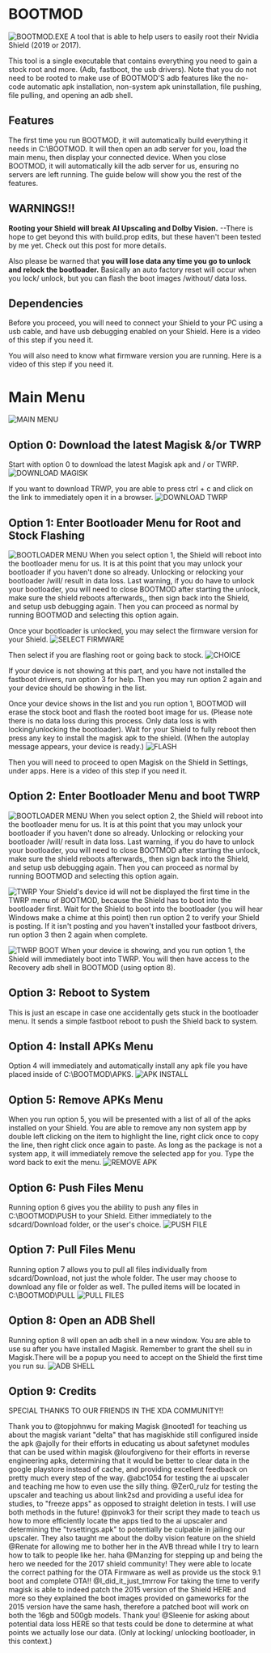 # BOOTMOD
![BOOTMOD.EXE](https://github.com/01101010110/BOOTMOD/blob/main/PICTURES/0-bootmod.exe.png?raw=true)
A tool that is able to help users to easily root their Nvidia Shield (2019 or 2017). 

This tool is a single executable that contains everything you need to gain a stock root and more. (Adb, fastboot, the usb drivers). Note that you do not need to be rooted to make use of BOOTMOD'S adb features like the no-code automatic apk installation, non-system apk uninstallation, file pushing, file pulling, and opening an adb shell.

## Features
The first time you run BOOTMOD, it will automatically build everything it needs in C:\BOOTMOD. It will then open an adb server for you, load the main menu, then display your connected device. When you close BOOTMOD, it will automatically kill the adb server for us, ensuring no servers are left running. The guide below will show you the rest of the features.

## WARNINGS!!
**Rooting your Shield will break AI Upscaling and Dolby Vision.** --There is hope to get beyond this with build.prop edits, but these haven't been tested by me yet. Check out this post for more details.

Also please be warned that **you will lose data any time you go to unlock and relock the bootloader.** Basically an auto factory reset will occur when you lock/ unlock, but you can flash the boot images /without/ data loss.

## Dependencies
Before you proceed, you will need to connect your Shield to your PC using a usb cable, and have usb debugging enabled on your Shield. Here is a video of this step if you need it.

You will also need to know what firmware version you are running. Here is a video of this step if you need it.

# Main Menu
![MAIN MENU](https://github.com/01101010110/BOOTMOD/blob/main/PICTURES/1-main-menu.png?raw=true)

## Option 0: Download the latest Magisk &/or TWRP
Start with option 0 to download the latest Magisk apk and / or TWRP.
![DOWNLOAD MAGISK](https://github.com/01101010110/BOOTMOD/blob/main/PICTURES/2-dl-magisk.png?raw=true)

If you want to download TRWP, you are able to press ctrl + c and click on the link to immediately open it in a browser.
![DOWNLOAD TWRP](https://github.com/01101010110/BOOTMOD/blob/main/PICTURES/3-dl-twrp.png?raw=true)

## Option 1: Enter Bootloader Menu for Root and Stock Flashing
![BOOTLOADER MENU](https://github.com/01101010110/BOOTMOD/blob/main/PICTURES/4-bootloader-menu.PNG?raw=true)
When you select option 1, the Shield will reboot into the bootloader menu for us. It is at this point that you may unlock your bootloader if you haven't done so already. Unlocking or relocking your bootloader /will/ result in data loss. Last warning, if you do have to unlock your bootloader, you will need to close BOOTMOD after starting the unlock, make sure the shield reboots afterwards,, then sign back into the Shield, and setup usb debugging again. Then you can proceed as normal by running BOOTMOD and selecting this option again.


Once your bootloader is unlocked, you may select the firmware version for your Shield. 
![SELECT FIRMWARE](https://github.com/01101010110/BOOTMOD/blob/main/PICTURES/5-root-stock-flash.png?raw=true)

Then select if you are flashing root or going back to stock.
![CHOICE](https://github.com/01101010110/BOOTMOD/blob/main/PICTURES/6-choice.png?raw=true)

If your device is not showing at this part, and you have not installed the fastboot drivers, run option 3 for help. Then you may run option 2 again and your device should be showing in the list.

Once your device shows in the list and you run option 1, BOOTMOD will erase the stock boot and flash the rooted boot image for us. (Please note there is no data loss during this process. Only data loss is with locking/unlocking the bootloader). Wait for your Shield to fully reboot then press any key to install the magisk apk to the shield. (When the autoplay message appears, your device is ready.)
![FLASH](https://github.com/01101010110/BOOTMOD/blob/main/PICTURES/8-flashing-root.png?raw=true)

Then you will need to proceed to open Magisk on the Shield in Settings, under apps. Here is a video of this step if you need it.

## Option 2: Enter Bootloader Menu and boot TWRP
![BOOTLOADER MENU](https://github.com/01101010110/BOOTMOD/blob/main/PICTURES/4-bootloader-menu.PNG?raw=true)
When you select option 2, the Shield will reboot into the bootloader menu for us. It is at this point that you may unlock your bootloader if you haven't done so already. Unlocking or relocking your bootloader /will/ result in data loss. Last warning, if you do have to unlock your bootloader, you will need to close BOOTMOD after starting the unlock, make sure the shield reboots afterwards,, then sign back into the Shield, and setup usb debugging again. Then you can proceed as normal by running BOOTMOD and selecting this option again.

![TWRP](https://github.com/01101010110/BOOTMOD/blob/main/PICTURES/9-twrp-menu.png?raw=true)
Your Shield's device id will not be displayed the first time in the TWRP menu of BOOTMOD, because the Shield has to boot into the bootloader first. Wait for the Shield to boot into the bootloader (you will hear Windows make a chime at this point) then run option 2 to verify your Shield is posting. If it isn't posting and you haven't installed your fastboot drivers, run option 3 then 2 again when complete.

![TWRP BOOT](https://github.com/01101010110/BOOTMOD/blob/main/PICTURES/10-twrp-boot.png?raw=true)
When your device is showing, and you run option 1, the Shield will immediately boot into TWRP. You will then have access to the Recovery adb shell in BOOTMOD (using option 8).

## Option 3: Reboot to System
This is just an escape in case one accidentally gets stuck in the bootloader menu. It sends a simple fastboot reboot to push the Shield back to system.

## Option 4: Install APKs Menu
Option 4 will immediately and automatically install any apk file you have placed inside of C:\BOOTMOD\APKS.
![APK INSTALL](https://github.com/01101010110/BOOTMOD/blob/main/PICTURES/11-apk-menu.png?raw=true)

## Option 5: Remove APKs Menu
When you run option 5, you will be presented with a list of all of the apks installed on your Shield. You are able to remove any non system app by double left clicking on the item to highlight the line, right click once to copy the line, then right click once again to paste. As long as the package is not a system app, it will immediately remove the selected app for you. Type the word back to exit the menu.
![REMOVE APK](https://github.com/01101010110/BOOTMOD/blob/main/PICTURES/12-apk-removal.png?raw=true)

## Option 6: Push Files Menu
Running option 6 gives you the ability to push any files in C:\BOOTMOD\PUSH to your Shield. Either immediately to the sdcard/Download folder, or the user's choice.
![PUSH FILE](https://github.com/01101010110/BOOTMOD/blob/main/PICTURES/13-push-menu.png?raw=true)

## Option 7: Pull Files Menu
Running option 7 allows you to pull all files individually from sdcard/Download, not just the whole folder. The user may choose to download any file or folder as well. The pulled items will be located in C:\BOOTMOD\PULL
![PULL FILES](https://github.com/01101010110/BOOTMOD/blob/main/PICTURES/14-pull-menu.png?raw=true)

## Option 8: Open an ADB Shell
Running option 8 will open an adb shell in a new window. You are able to use su after you have installed Magisk. Remember to grant the shell su in Magisk.There will be a popup you need to accept on the Shield the first time you run su.
![ADB SHELL](https://github.com/01101010110/BOOTMOD/blob/main/PICTURES/15-adb-shell.png?raw=true)

## Option 9: Credits
SPECIAL THANKS TO OUR FRIENDS IN THE XDA COMMUNITY!!

Thank you to @topjohnwu for making Magisk
@nooted1 for teaching us about the magisk variant "delta" that has magiskhide still configured inside the apk
@ajolly for their efforts in educating us about safetynet modules that can be used within magisk
@louforgiveno for their efforts in reverse engineering apks, determining that it would be better to clear data in the google playstore instead of cache, and providing excellent feedback on pretty much every step of the way.
@abc1054 for testing the ai upscaler and teaching me how to even use the silly thing.
@Zer0_rulz for testing the upscaler and teaching us about link2sd and providing a useful idea for studies, to "freeze apps" as opposed to straight deletion in tests. I will use both methods in the future!
@pinvok3 for their script they made to teach us how to more efficiently locate the apps tied to the ai upscaler and determining the "tvsettings.apk" to potentially be culpable in jailing our upscaler. They also taught me about the dolby vision feature on the shield
@Renate for allowing me to bother her in the AVB thread while I try to learn how to talk to people like her. haha
@Manzing for stepping up and being the hero we needed for the 2017 shield community! They were able to locate the correct pathing for the OTA Firmware as well as provide us the stock 9.1 boot and complete OTA!!
@I_did_it_just_tmrrow For taking the time to verify magisk is able to indeed patch the 2015 version of the Shield HERE and more so they explained the boot images provided on gameworks for the 2015 version have the same hash, therefore a patched boot will work on both the 16gb and 500gb models. Thank you!
@Sleenie for asking about potential data loss HERE so that tests could be done to determine at what points we actually lose our data. (Only at locking/ unlocking bootloader, in this context.)
